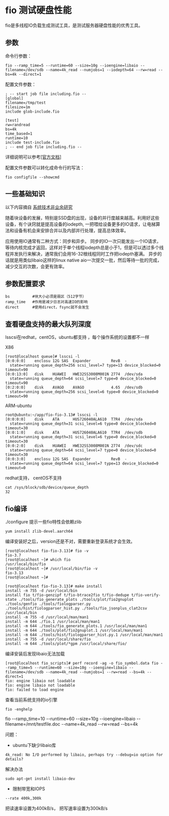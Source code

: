 fio 测试硬盘性能
========================
fio是多线程IO负载生成测试工具，是测试服务器硬盘性能的优秀工具。

## 参数

命令行参数： 
```shell
fio --ramp_time=5 --runtime=60 --size=10g --ioengine=libaio --filename=/dev/sdb --name=4k_read --numjobs=1 --iodepth=64 --rw=read --bs=4k --direct=1
```
配置文件参数：
```config
; -- start job file including.fio --
[global]
filename=/tmp/test
filesize=1m
include glob-include.fio

[test]
rw=randread
bs=4k
time_based=1
runtime=10
include test-include.fio
; -- end job file including.fio --
```
详细说明可以参考[[官方文档]](https://fio.readthedocs.io/en/latest/index.html)

配置文件参数可以转化成命令行的写法：
```
fio configfile --showcmd
```

## 一些基础知识

以下内容摘自 [系统技术非业余研究](http://blog.yufeng.info/archives/2104)

随着块设备的发展，特别是SSD盘的出现，设备的并行度越来越高。利用好这些设备，有个诀窍就是提高设备的iodepth, 一把喂给设备更多的IO请求，让电梯算法和设备有机会来安排合并以及内部并行处理，提高总体效率。  

应用使用IO通常有二种方式：同步和异步。 同步的IO一次只能发出一个IO请求，等待内核完成才返回，这样对于单个线程iodepth总是小于1，但是可以透过多个线程并发执行来解决，通常我们会用16-32根线程同时工作把iodepth塞满。 异步的话就是用类似libaio这样的linux native aio一次提交一批，然后等待一批的完成，减少交互的次数，会更有效率。


## 参数配置要求

```
bs          #块大小必须是扇区（512字节）
ramp_time   #作用是减少日志对高速IO的影响
direct      #使用direct，fsync就不会发生
```

## 查看硬盘支持的最大队列深度

lsscsi在redhat，centOS，ubuntu都支持 ，每个操作系统的设置都不一样

X86
```
[root@localhost queue]# lsscsi -l
[0:0:0:0]    enclosu 12G SAS  Expander         RevB  -
  state=running queue_depth=256 scsi_level=7 type=13 device_blocked=0 timeout=90
[0:0:13:0]   disk    HUAWEI   HWE32SS3008M001N 2774  /dev/sda
  state=running queue_depth=64 scsi_level=7 type=0 device_blocked=0 timeout=90
[0:2:0:0]    disk    AVAGO    AVAGO            4.65  /dev/sdb
  state=running queue_depth=256 scsi_level=6 type=0 device_blocked=0 timeout=90
```
ARM-ubuntu
```
root@ubuntu:~/app/fio-fio-3.13# lsscsi -l
[0:0:0:0]    disk    ATA      HUS726040ALA610  T7R4  /dev/sda
  state=running queue_depth=31 scsi_level=6 type=0 device_blocked=0 timeout=30
[0:0:1:0]    disk    ATA      HUS726040ALA610  T7R4  /dev/sdb
  state=running queue_depth=31 scsi_level=6 type=0 device_blocked=0 timeout=30
[0:0:2:0]    disk    HUAWEI   HWE32SS3008M001N 2774  /dev/sdc
  state=running queue_depth=64 scsi_level=7 type=0 device_blocked=0 timeout=30
[0:0:3:0]    enclosu 12G SAS  Expander         RevB  -
  state=running queue_depth=64 scsi_level=7 type=13 device_blocked=0 timeout=0

```

redhat支持， centOS不支持
```
cat /sys/block/sdb/device/queue_depth
32
```


## fio编译

./configure 提示一些fio特性会依赖zlib
```
yum install zlib-devel.aarch64
```

编译安装好之后，version还是不对，需要重新登录系统才会生效。
```
[root@localhost fio-fio-3.13]# fio -v
fio-3.7
[root@localhost ~]# which fio
/usr/local/bin/fio
[root@localhost ~]# /usr/local/bin/fio -v
fio-3.13
[root@localhost ~]# 
```

```
[root@localhost fio-fio-3.13]# make install
install -m 755 -d /usr/local/bin
install fio t/fio-genzipf t/fio-btrace2fio t/fio-dedupe t/fio-verify-state ./tools/fio_generate_plots ./tools/plot/fio2gnuplot ./tools/genfio ./tools/fiologparser.py ./tools/hist/fiologparser_hist.py ./tools/fio_jsonplus_clat2csv /usr/local/bin
install -m 755 -d /usr/local/man/man1
install -m 644 ./fio.1 /usr/local/man/man1
install -m 644 ./tools/fio_generate_plots.1 /usr/local/man/man1
install -m 644 ./tools/plot/fio2gnuplot.1 /usr/local/man/man1
install -m 644 ./tools/hist/fiologparser_hist.py.1 /usr/local/man/man1
install -m 755 -d /usr/local/share/fio
install -m 644 ./tools/plot/*gpm /usr/local/share/fio/
```
编译安装后发现libaio无法加载
```
[root@localhost fio_scripts]# perf record -ag -o fio_symbol.data fio --ramp_time=5 --runtime=60 --size=10g --ioengine=libaio --filename=/dev/sdb --name=4k_read --numjobs=1 --rw=read --bs=4k --direct=1
fio: engine libaio not loadable
fio: engine libaio not loadable
fio: failed to load engine
```

查看当前系统支持的io引擎
```
fio -enghelp
```

fio --ramp_time=10 --runtime=60 --size=10g --ioengine=libaio --filename=/mnt/testfile.doc --name=4k_read --rw=read --bs=4k

问题：
+ ubuntu下缺少libaio库
```console
4k_read: No I/O performed by libaio, perhaps try --debug=io option for details?
```
解决办法
```console
sudo apt-get install libaio-dev
```
+ 限制带宽和IOPS
```console
--rate 400k,300k
```
把读速率设置为400kB/s， 把写速率设置为300kB/s